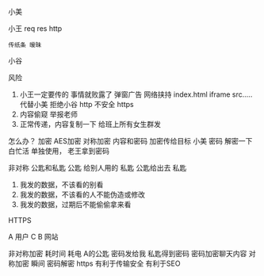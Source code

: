 小美

小王        req     res     http

    传纸条 暧昧
小谷

风险
1. 小王一定要传的 事情就败露了
    弹窗广告    网络挟持 index.html iframe src.....
代替小美 拒绝小谷    http 不安全    https
2. 内容偷窥 举报老师
3. 正常传递，内容复制一下 给班上所有女生群发

怎么办？
加密
AES加密 对称加密    内容和密码  加密传给目标
小美 密码 解密一下 白忙活   单独使用， 老王拿到密码

非对称
    公匙和私匙  公匙    给别人用的      私匙
    公匙给出去
    私匙


1. 我发的数据，不该看的别看
2. 我发的数据，不该看的人不能伪造或修改
3. 我发的数据，过期后不能偷偷拿来看

HTTPS

A  用户                                 C                          B 网站

非对称加密   耗时间 耗电                                        A的公匙    密码发给我
私匙得到密码
密码加密聊天内容
对称加密   瞬间                                                     密码解密
https   有利于传输安全  有利于SEO